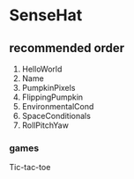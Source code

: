 # SenseHat
## recommended order

1. HelloWorld
2. Name
3. PumpkinPixels
4. FlippingPumpkin
5. EnvironmentalCond
6. SpaceConditionals
7. RollPitchYaw

### games
Tic-tac-toe
